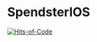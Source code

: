 # SpendsterIOS

[![Hits-of-Code](https://hitsofcode.com/github/KeyToTech/SpendsterIOS)](https://hitsofcode.com/view/github/KeyToTech/SpendsterIOS)
